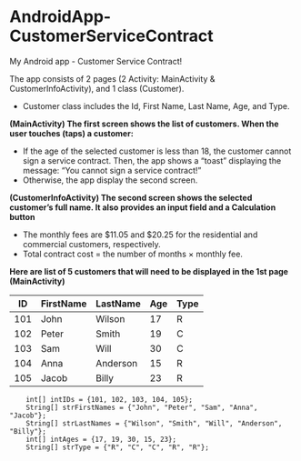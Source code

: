 # AndroidApp-CustomerServiceContract
My Android app - Customer Service Contract!

The app consists of 2 pages (2 Activity: MainActivity & CustomerInfoActivity), and 1 class (Customer).

- Customer class includes the Id, First Name, Last Name, Age, and Type.

**(MainActivity) The first screen shows the list of customers. When the user touches (taps) a customer:**

- If the age of the selected customer is less than 18, the customer cannot sign a service contract.  Then, the app shows a “toast” displaying the message: “You cannot sign a service contract!”
- Otherwise, the app display the second screen. 

**(CustomerInfoActivity) The second screen shows the selected customer’s full name. It also provides an input field and a Calculation button**

- The monthly fees are $11.05 and $20.25 for the residential and commercial customers, respectively.
- Total contract cost = the number of months × monthly fee.

**Here are list of 5 customers that will need to be displayed in the 1st page (MainActivity)**

| ID  | FirstName | LastName | Age | Type |
|-----|-----------|----------|-----|------|
| 101 | John      | Wilson   | 17  | R    |
| 102 | Peter     | Smith    | 19  | C    |
| 103 | Sam       | Will     | 30  | C    |
| 104 | Anna      | Anderson | 15  | R    |
| 105 | Jacob     | Billy    | 23  | R    |

```
    int[] intIDs = {101, 102, 103, 104, 105};
    String[] strFirstNames = {"John", "Peter", "Sam", "Anna", "Jacob"};
    String[] strLastNames = {"Wilson", "Smith", "Will", "Anderson", "Billy"};
    int[] intAges = {17, 19, 30, 15, 23};
    String[] strType = {"R", "C", "C", "R", "R"};
    
    
